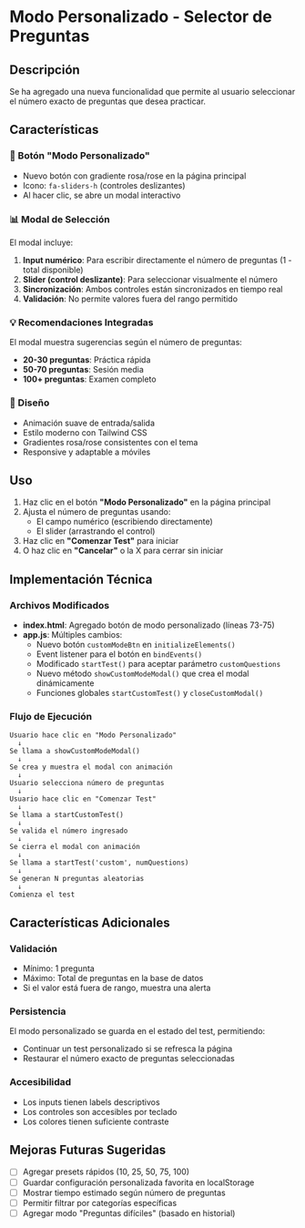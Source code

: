 # Modo Personalizado - Selector de Preguntas

## Descripción
Se ha agregado una nueva funcionalidad que permite al usuario seleccionar el número exacto de preguntas que desea practicar.

## Características

### 🎯 Botón "Modo Personalizado"
- Nuevo botón con gradiente rosa/rose en la página principal
- Icono: `fa-sliders-h` (controles deslizantes)
- Al hacer clic, se abre un modal interactivo

### 📊 Modal de Selección
El modal incluye:
1. **Input numérico**: Para escribir directamente el número de preguntas (1 - total disponible)
2. **Slider (control deslizante)**: Para seleccionar visualmente el número
3. **Sincronización**: Ambos controles están sincronizados en tiempo real
4. **Validación**: No permite valores fuera del rango permitido

### 💡 Recomendaciones Integradas
El modal muestra sugerencias según el número de preguntas:
- **20-30 preguntas**: Práctica rápida
- **50-70 preguntas**: Sesión media
- **100+ preguntas**: Examen completo

### 🎨 Diseño
- Animación suave de entrada/salida
- Estilo moderno con Tailwind CSS
- Gradientes rosa/rose consistentes con el tema
- Responsive y adaptable a móviles

## Uso

1. Haz clic en el botón **"Modo Personalizado"** en la página principal
2. Ajusta el número de preguntas usando:
   - El campo numérico (escribiendo directamente)
   - El slider (arrastrando el control)
3. Haz clic en **"Comenzar Test"** para iniciar
4. O haz clic en **"Cancelar"** o la X para cerrar sin iniciar

## Implementación Técnica

### Archivos Modificados
- **index.html**: Agregado botón de modo personalizado (líneas 73-75)
- **app.js**: Múltiples cambios:
  - Nuevo botón `customModeBtn` en `initializeElements()`
  - Event listener para el botón en `bindEvents()`
  - Modificado `startTest()` para aceptar parámetro `customQuestions`
  - Nuevo método `showCustomModeModal()` que crea el modal dinámicamente
  - Funciones globales `startCustomTest()` y `closeCustomModal()`

### Flujo de Ejecución
```
Usuario hace clic en "Modo Personalizado"
  ↓
Se llama a showCustomModeModal()
  ↓
Se crea y muestra el modal con animación
  ↓
Usuario selecciona número de preguntas
  ↓
Usuario hace clic en "Comenzar Test"
  ↓
Se llama a startCustomTest()
  ↓
Se valida el número ingresado
  ↓
Se cierra el modal con animación
  ↓
Se llama a startTest('custom', numQuestions)
  ↓
Se generan N preguntas aleatorias
  ↓
Comienza el test
```

## Características Adicionales

### Validación
- Mínimo: 1 pregunta
- Máximo: Total de preguntas en la base de datos
- Si el valor está fuera de rango, muestra una alerta

### Persistencia
El modo personalizado se guarda en el estado del test, permitiendo:
- Continuar un test personalizado si se refresca la página
- Restaurar el número exacto de preguntas seleccionadas

### Accesibilidad
- Los inputs tienen labels descriptivos
- Los controles son accesibles por teclado
- Los colores tienen suficiente contraste

## Mejoras Futuras Sugeridas
- [ ] Agregar presets rápidos (10, 25, 50, 75, 100)
- [ ] Guardar configuración personalizada favorita en localStorage
- [ ] Mostrar tiempo estimado según número de preguntas
- [ ] Permitir filtrar por categorías específicas
- [ ] Agregar modo "Preguntas difíciles" (basado en historial)
